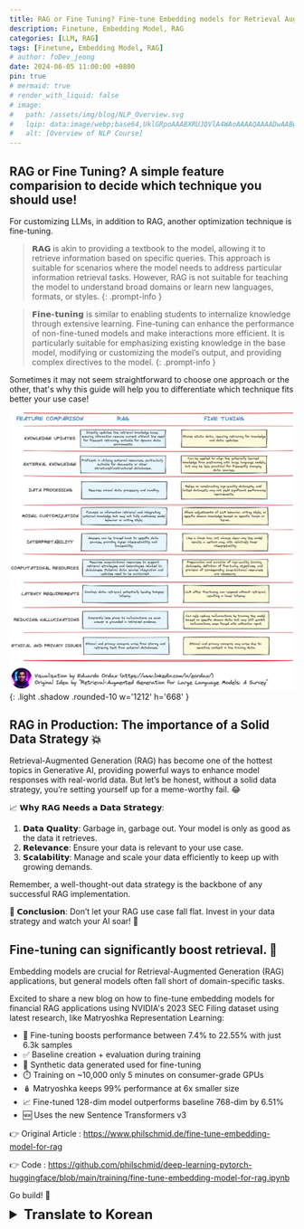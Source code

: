 ```yaml
---
title: RAG or Fine Tuning? Fine-tune Embedding models for Retrieval Augmented Generation (RAG)
description: Finetune, Embedding Model, RAG
categories: [LLM, RAG]
tags: [Finetune, Embedding Model, RAG]
# author: foDev_jeong
date: 2024-06-05 11:00:00 +0800
pin: true
# mermaid: true
# render_with_liquid: false
# image:
#   path: /assets/img/blog/NLP_Overview.svg
#   lqip: data:image/webp;base64,UklGRpoAAABXRUJQVlA4WAoAAAAQAAAADwAABwAAQUxQSDIAAAARL0AmbZurmr57yyIiqE8oiG0bejIYEQTgqiDA9vqnsUSI6H+oAERp2HZ65qP/VIAWAFZQOCBCAAAA8AEAnQEqEAAIAAVAfCWkAALp8sF8rgRgAP7o9FDvMCkMde9PK7euH5M1m6VWoDXf2FkP3BqV0ZYbO6NA/VFIAAAA
#   alt: [Overview of NLP Course]
---
```


## RAG or Fine Tuning? A simple feature comparision to decide which technique you should use!

For customizing LLMs, in addition to RAG, another optimization technique is fine-tuning.

> **𝗥𝗔𝗚** is akin to providing a textbook to the model, allowing it to retrieve information based on specific queries. This approach is suitable for scenarios where the model needs to address particular information retrieval tasks. However, RAG is not suitable for teaching the model to understand broad domains or learn new languages, formats, or styles.
{: .prompt-info }

> **𝗙𝗶𝗻𝗲-𝘁𝘂𝗻𝗶𝗻𝗴** is similar to enabling students to internalize knowledge through extensive learning. Fine-tuning can enhance the performance of non-fine-tuned models and make interactions more efficient. It is particularly suitable for emphasizing existing knowledge in the base model, modifying or customizing the model’s output, and providing complex directives to the model. 
{: .prompt-info }

Sometimes it may not seem straightforward to choose one approach or the other, that's why this guide will help you to differentiate which technique fits better your use case!

![ Finetuning or RAG ? ](/assets/img/llm/LLM_fintuning_RAG.jpeg){: .light .shadow .rounded-10 w='1212' h='668' }

## RAG in Production: The importance of a Solid Data Strategy 💥

Retrieval-Augmented Generation (RAG) has become one of the hottest topics in Generative AI, providing powerful ways to enhance model responses with real-world data. But let’s be honest, without a solid data strategy, you’re setting yourself up for a meme-worthy fail. 😂

📈 𝗪𝗵𝘆 𝗥𝗔𝗚 𝗡𝗲𝗲𝗱𝘀 𝗮 𝗗𝗮𝘁𝗮 𝗦𝘁𝗿𝗮𝘁𝗲𝗴𝘆: 

1. 𝗗𝗮𝘁𝗮 𝗤𝘂𝗮𝗹𝗶𝘁𝘆: Garbage in, garbage out. Your model is only as good as the data it retrieves.
2. 𝗥𝗲𝗹𝗲𝘃𝗮𝗻𝗰𝗲: Ensure your data is relevant to your use case.
3. 𝗦𝗰𝗮𝗹𝗮𝗯𝗶𝗹𝗶𝘁𝘆: Manage and scale your data efficiently to keep up with growing demands.

Remember, a well-thought-out data strategy is the backbone of any successful RAG implementation.

🚀 𝗖𝗼𝗻𝗰𝗹𝘂𝘀𝗶𝗼𝗻: Don’t let your RAG use case fall flat. Invest in your data strategy and watch your AI soar! 🌟

## Fine-tuning can significantly boost retrieval. 👀

Embedding models are crucial for Retrieval-Augmented Generation (RAG) applications, but general models often fall short of domain-specific tasks. 

Excited to share a new blog on how to fine-tune embedding models for financial RAG applications using NVIDIA's 2023 SEC Filing dataset using latest research, like Matryoshka Representation Learning:

- 🚀 Fine-tuning boosts performance between 7.4% to 22.55% with just 6.3k samples
- ✅ Baseline creation + evaluation during training
- 🧬 Synthetic data generated used for fine-tuning
- ⏱️ Training on ~10,000 only 5 minutes on consumer-grade GPUs
- 🪆 Matryoshka keeps 99% performance at 6x smaller size
- 📈 Fine-tuned 128-dim model outperforms baseline 768-dim by 6.51%
- 🆕 Uses the new Sentence Transformers v3


👉 Original Article : <https://www.philschmid.de/fine-tune-embedding-model-for-rag>

👉 Code : <https://github.com/philschmid/deep-learning-pytorch-huggingface/blob/main/training/fine-tune-embedding-model-for-rag.ipynb>

Go build! 🤗

<details markdown="1">
<summary style= "font-size:24px; line-height:24px; font-weight:bold; cursor:pointer;" > Translate to Korean </summary>

## RAG 또는 미세 조정? 어떤 기술을 사용해야 하는지 결정하기 위한 간단한 기능 비교!

LLM을 커스터마이징하기 위해 RAG 외에도 또 다른 최적화 기술이 미세 조정입니다.

> **RAG는** 모델에 교과서를 제공하는 것과 유사하여 특정 쿼리를 기반으로 정보를 검색할 수 있습니다. 이 방법은 모델이 특정 정보 검색 작업을 처리해야 하는 시나리오에 적합합니다. 그러나 RAG는 모델이 광범위한 도메인을 이해하거나 새로운 언어, 형식 또는 스타일을 학습하도록 학습시키는 데는 적합하지 않습니다.
{: .prompt-info }

> **미세 조정은** 학생들이 광범위한 학습을 통해 지식을 내면화할 수 있도록 하는 것과 유사합니다. 미세 조정은 미세 조정되지 않은 모델의 성능을 향상시키고 상호 작용을 보다 효율적으로 만들 수 있습니다. 기본 모델의 기존 지식을 강조하고, 모델의 출력을 수정하거나 사용자 지정하고, 모델에 복잡한 지시문을 제공하는 데 특히 적합합니다. 
{: .prompt-info }

때로는 한 가지 접근 방식 또는 다른 접근 방식을 선택하는 것이 간단하지 않은 것처럼 보일 수 있으므로 이 가이드는 사용 사례에 더 적합한 기술을 구별하는 데 도움이 될 것입니다!

## 생산 현장에서의 RAG: 견고한 데이터 전략💥의 중요성

RAG(Retrieval-Augmented Generation)는 제너레이티브 AI에서 가장 인기 있는 주제 중 하나가 되었으며, 실제 데이터로 모델 응답을 향상시킬 수 있는 강력한 방법을 제공합니다. 그러나 솔직히 말해서 견고한 데이터 전략이 없으면 밈에 어울리는 실패를 맞이하게 됩니다. 😂

📈 RAG에 데이터 전략이 필요한 이유:

1. 데이터 품질: 쓰레기 유입, 쓰레기 배출. 모델은 검색하는 데이터만큼만 우수합니다.
2. 관련성: 데이터가 사용 사례와 관련이 있는지 확인합니다.
3. 확장성: 증가하는 수요를 따라잡기 위해 데이터를 효율적으로 관리하고 확장합니다.

신중한 데이터 전략은 성공적인 RAG 구현의 중추라는 점을 기억하십시오.

🚀 결론: RAG 사용 사례가 실패하지 않도록 하십시오. 데이터 전략에 투자하고 AI가 급증하는 것을 지켜보십시오! 🌟

##  미세 조정은 검색 속도를 크게 높일 수 있습니다. 👀

임베딩 모델은 RAG(Retrieval-Augmented Generation) 애플리케이션에 매우 중요하지만 일반 모델은 도메인별 작업에 미치지 못하는 경우가 많습니다. 

Matryoshka Representation Learning과 같은 최신 연구를 사용하여 NVIDIA의 2023 SEC Filing 데이터 세트를 사용하여 금융 RAG 애플리케이션용 임베딩 모델을 미세 조정하는 방법에 대한 새로운 블로그를 공유하게 되어 기쁩니다.

- 🚀 미세 조정으로 단 6.3k 샘플로 7.4%에서 22.55%까지 성능 향상
- ✅ 기준 생성 + 학습 중 평가
- 🧬 미세 조정에 사용되는 생성된 합성 데이터
- ⏱️ ~10,000에 대한 교육, 소비자용 GPU에서 단 5분
- 🪆 Matryoshka는 6배 더 작은 크기로 99%의 성능을 유지합니다.
- 📈 미세 조정된 128-dim 모델은 기준 768-dim보다 6.51% 더 우수합니다.
- 🆕 새로운 문장 변환기 v3 사용

빌드하러 가세요! 🤗

</details>
